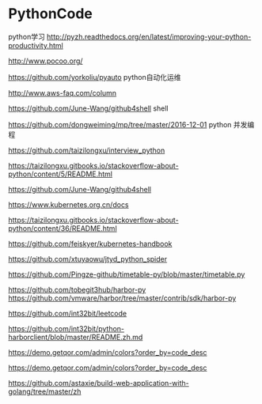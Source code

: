 # PythonCode
python学习
http://pyzh.readthedocs.org/en/latest/improving-your-python-productivity.html

http://www.pocoo.org/

https://github.com/yorkoliu/pyauto   python自动化运维


http://www.aws-faq.com/column

https://github.com/June-Wang/github4shell  shell

https://github.com/dongweiming/mp/tree/master/2016-12-01  python 并发编程

https://github.com/taizilongxu/interview_python

https://taizilongxu.gitbooks.io/stackoverflow-about-python/content/5/README.html

https://github.com/June-Wang/github4shell

https://www.kubernetes.org.cn/docs

https://taizilongxu.gitbooks.io/stackoverflow-about-python/content/36/README.html 

https://github.com/feiskyer/kubernetes-handbook

https://github.com/xtuyaowu/jtyd_python_spider

https://github.com/Pingze-github/timetable-py/blob/master/timetable.py

https://github.com/tobegit3hub/harbor-py
https://github.com/vmware/harbor/tree/master/contrib/sdk/harbor-py

https://github.com/int32bit/leetcode

https://github.com/int32bit/python-harborclient/blob/master/README.zh.md

https://demo.getqor.com/admin/colors?order_by=code_desc

https://demo.getqor.com/admin/colors?order_by=code_desc


https://github.com/astaxie/build-web-application-with-golang/tree/master/zh

